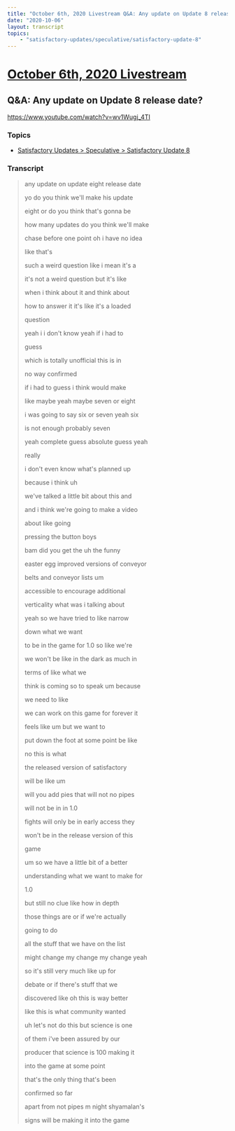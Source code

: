 ```yaml
---
title: "October 6th, 2020 Livestream Q&A: Any update on Update 8 release date?"
date: "2020-10-06"
layout: transcript
topics:
    - "satisfactory-updates/speculative/satisfactory-update-8"
---
```

# [October 6th, 2020 Livestream](../2020-10-06.md)
## Q&A: Any update on Update 8 release date?
https://www.youtube.com/watch?v=wv1Wugj_4TI

### Topics
* [Satisfactory Updates > Speculative > Satisfactory Update 8](../topics/satisfactory-updates/speculative/satisfactory-update-8.md)

### Transcript

> any update on update eight release date
>
> yo do you think we'll make his update
>
> eight or do you think that's gonna be
>
> how many updates do you think we'll make
>
> chase before one point oh i have no idea
>
> like that's
>
> such a weird question like i mean it's a
>
> it's not a weird question but it's like
>
> when i think about it and think about
>
> how to answer it it's like it's a loaded
>
> question
>
> yeah i i don't know yeah if i had to
>
> guess
>
> which is totally unofficial this is in
>
> no way confirmed
>
> if i had to guess i think would make
>
> like maybe yeah maybe seven or eight
>
> i was going to say six or seven yeah six
>
> is not enough probably seven
>
> yeah complete guess absolute guess yeah
>
> really
>
> i don't even know what's planned up
>
> because i think uh
>
> we've talked a little bit about this and
>
> and i think we're going to make a video
>
> about like going
>
> pressing the button boys
>
> bam did you get the uh the funny
>
> easter egg improved versions of conveyor
>
> belts and conveyor lists um
>
> accessible to encourage additional
>
> verticality what was i talking about
>
> yeah so we have tried to like narrow
>
> down what we want
>
> to be in the game for 1.0 so like we're
>
> we won't be like in the dark as much in
>
> terms of like what we
>
> think is coming so to speak um because
>
> we need to like
>
> we can work on this game for forever it
>
> feels like um but we want to
>
> put down the foot at some point be like
>
> no this is what
>
> the released version of satisfactory
>
> will be like um
>
> will you add pies that will not no pipes
>
> will not be in in 1.0
>
> fights will only be in early access they
>
> won't be in the release version of this
>
> game
>
> um so we have a little bit of a better
>
> understanding what we want to make for
>
> 1.0
>
> but still no clue like how in depth
>
> those things are or if we're actually
>
> going to do
>
> all the stuff that we have on the list
>
> might change my change my change yeah
>
> so it's still very much like up for
>
> debate or if there's stuff that we
>
> discovered like oh this is way better
>
> like this is what community wanted
>
> uh let's not do this but science is one
>
> of them i've been assured by our
>
> producer that science is 100 making it
>
> into the game at some point
>
> that's the only thing that's been
>
> confirmed so far
>
> apart from not pipes m night shyamalan's
>
> signs will be making it into the game
>
